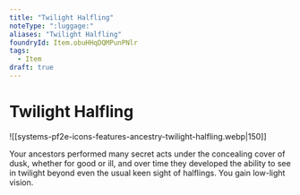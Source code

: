 ```yaml
---
title: "Twilight Halfling"
noteType: ":luggage:"
aliases: "Twilight Halfling"
foundryId: Item.obuHHqDQMPunPNlr
tags:
  - Item
draft: true
---
```


# Twilight Halfling
![[systems-pf2e-icons-features-ancestry-twilight-halfling.webp|150]]

Your ancestors performed many secret acts under the concealing cover of dusk, whether for good or ill, and over time they developed the ability to see in twilight beyond even the usual keen sight of halflings. You gain low-light vision.

